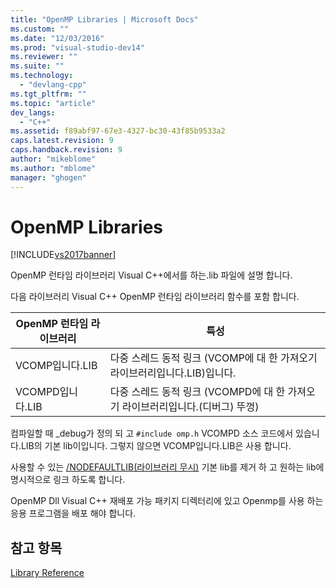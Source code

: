 ```yaml
---
title: "OpenMP Libraries | Microsoft Docs"
ms.custom: ""
ms.date: "12/03/2016"
ms.prod: "visual-studio-dev14"
ms.reviewer: ""
ms.suite: ""
ms.technology: 
  - "devlang-cpp"
ms.tgt_pltfrm: ""
ms.topic: "article"
dev_langs: 
  - "C++"
ms.assetid: f89abf97-67e3-4327-bc30-43f85b9533a2
caps.latest.revision: 9
caps.handback.revision: 9
author: "mikeblome"
ms.author: "mblome"
manager: "ghogen"
---
```

# OpenMP Libraries
[!INCLUDE[vs2017banner](../../../assembler/inline/includes/vs2017banner.md)]

OpenMP 런타임 라이브러리 Visual C\+\+에서를 하는.lib 파일에 설명 합니다.  
  
 다음 라이브러리 Visual C\+\+ OpenMP 런타임 라이브러리 함수를 포함 합니다.  
  
|OpenMP 런타임 라이브러리|특성|  
|----------------------|--------|  
|VCOMP입니다.LIB|다중 스레드 동적 링크 \(VCOMP에 대 한 가져오기 라이브러리입니다.LIB\)입니다.|  
|VCOMPD입니다.LIB|다중 스레드 동적 링크 \(VCOMPD에 대 한 가져오기 라이브러리입니다.\(디버그\) 뚜껑\)|  
  
 컴파일할 때 \_debug가 정의 되 고 `#include omp.h` VCOMPD 소스 코드에서 있습니다.LIB의 기본 lib이입니다.  그렇지 않으면 VCOMP입니다.LIB은 사용 합니다.  
  
 사용할 수 있는 [\/NODEFAULTLIB\(라이브러리 무시\)](../../../build/reference/nodefaultlib-ignore-libraries.md) 기본 lib를 제거 하 고 원하는 lib에 명시적으로 링크 하도록 합니다.  
  
 OpenMP Dll Visual C\+\+ 재배포 가능 패키지 디렉터리에 있고 Openmp를 사용 하는 응용 프로그램을 배포 해야 합니다.  
  
## 참고 항목  
 [Library Reference](../../../parallel/openmp/reference/openmp-library-reference.md)